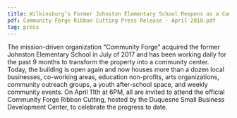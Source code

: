 ```yaml
---
title: Wilkinsburg’s Former Johnston Elementary School Reopens as a Community Center at Official Community Forge Ribbon Cutting
pdf: Community Forge Ribbon Cutting Press Release - April 2018.pdf
tag: press
---
```


The mission-driven organization “Community Forge” acquired the former Johnston Elementary School in July of 2017 and has been working daily for the past 9 months to transform the property into a community center. Today, the building is open again and now houses more than a dozen local businesses, co-working areas, education non-profits, arts organizations, community outreach groups, a youth after-school space, and weekly community events. On April 11th at 6PM, all are invited to attend the official Community Forge Ribbon Cutting, hosted by the Duquesne Small Business Development Center, to celebrate the progress to date.
